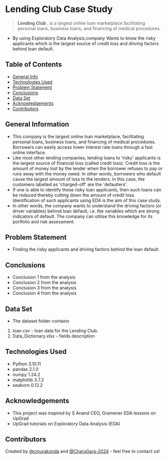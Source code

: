 # Lending Club Case Study
> **Lending Club** , is a largest online loan marketplace.facilitating personal loans, business loans, and financing of medical procedures.

- By using Exploratory Data Analysis,company Wants to know the risky applicants which is the largest source of credit loss and driving factors behind loan default. 



## Table of Contents
* [General Info](#general-information)
* [Technologies Used](#technologies-used)
* [Problem Statement](#problem-statement)
* [Conclusions](#conclusions)
* [Data Set](#data-set)
* [Acknowledgements](#acknowledgements)
* [Contributors](#contributors)

<!-- You can include any other section that is pertinent to your problem -->

## General Information
- This company is the largest online loan marketplace, facilitating personal loans, business loans, and financing of medical procedures. Borrowers can easily access lower interest rate loans through a fast online interface. 
- Like most other lending companies, lending loans to ‘risky’ applicants is the largest source of financial loss (called credit loss). Credit loss is the amount of money lost by the lender when the borrower refuses to pay or runs away with the money owed. In other words, borrowers who default cause the largest amount of loss to the lenders. In this case, the customers labelled as 'charged-off' are the 'defaulters'. 
- If one is able to identify these risky loan applicants, then such loans can be reduced thereby cutting down the amount of credit loss. Identification of such applicants using EDA is the aim of this case study.
- In other words, the company wants to understand the driving factors (or driver variables) behind loan default, i.e. the variables which are strong indicators of default.  The company can utilise this knowledge for its portfolio and risk assessment. 

## Problem Statement
- Finding the risky applicants and driving factors behind the loan default.

## Conclusions
- Conclusion 1 from the analysis
- Conclusion 2 from the analysis
- Conclusion 3 from the analysis
- Conclusion 4 from the analysis

<!-- You don't have to answer all the questions - just the ones relevant to your project. -->
## Data Set
- The dataset folder contains 
1. loan.csv - loan data for the Lending Club.
2. Data_Dictionary.xlsx - fields description

## Technologies Used
- Python 3.10.11
- pandas 2.1.0
- numpy  1.24.2
- matplotlib  3.7.2
- seaborn     0.13.2


<!-- As the libraries versions keep on changing, it is recommended to mention the version of library used in this project -->

## Acknowledgements
- This project was inspired by S Anand CEO, Gramener EDA lessons on UpGrad
- UpGrad tutorials on Exploratory Data Analysis (EDA)


## Contributors
Created by [@cmurakonda](https://github.com/cmurakonda/) and [@CharuGarg-2024](https://github.com/@CharuGarg-2024/) - feel free to contact us!


<!-- Optional -->
<!-- ## License -->
<!-- This project is open source and available under the [... License](). -->

<!-- You don't have to include all sections - just the one's relevant to your project -->